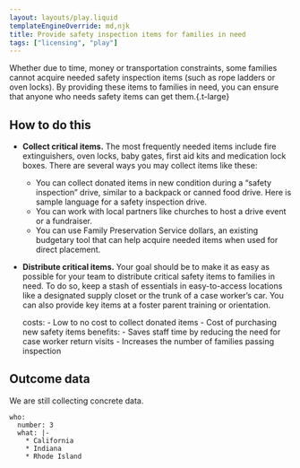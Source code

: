 ```yaml
---
layout: layouts/play.liquid
templateEngineOverride: md,njk
title: Provide safety inspection items for families in need
tags: ["licensing", "play"]
---
```


Whether due to time, money or transportation constraints, some families cannot acquire needed safety inspection items (such as rope ladders or oven locks). By providing these items to families in need, you can ensure that anyone who needs safety items can get them.{.t-large}

## How to do this

* **Collect critical items.** The most frequently needed items include
fire extinguishers, oven locks, baby gates, first aid kits and medication
lock boxes. There are several ways you may collect items like these:

  * You can collect donated items in new condition during a “safety inspection” drive, similar to a backpack or canned food drive. Here is sample language for a safety inspection drive.
  * You can work with local partners like churches to host a drive event or a fundraiser.
  * You can use Family Preservation Service dollars, an existing budgetary tool that can help acquire needed items when used for direct placement.

* **Distribute critical items.** Your goal should be to make it as easy as possible for your team to distribute critical safety items to families in need. To do so, keep a stash of essentials in easy-to-access locations like a designated supply closet or the trunk of a case worker’s car. You can also provide key items at a foster parent training or orientation.

    costs:
      - Low to no cost to collect donated items
      - Cost of purchasing new safety items
    benefits:
      - Saves staff time by reducing the need for case worker return visits
      - Increases the number of families passing inspection

## Outcome data

We are still collecting concrete data.

    who:
      number: 3
      what: |-
        * California
        * Indiana
        * Rhode Island
 